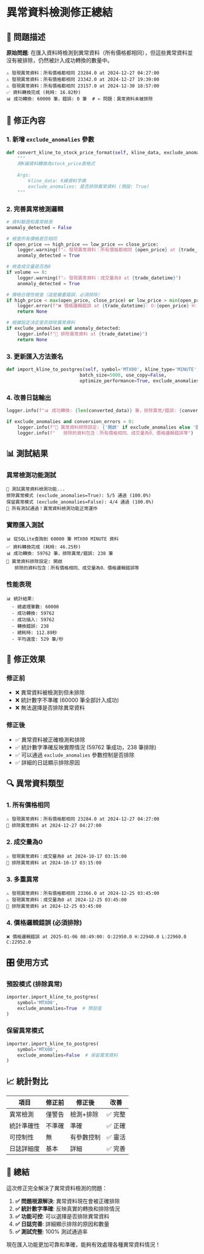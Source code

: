 # 異常資料檢測修正總結

## 🎯 問題描述

**原始問題**: 在匯入資料時檢測到異常資料（所有價格都相同），但這些異常資料並沒有被排除，仍然被計入成功轉換的數量中。

```
⚠️ 發現異常資料：所有價格都相同 23284.0 at 2024-12-27 04:27:00        
⚠️ 發現異常資料：所有價格都相同 23342.0 at 2024-12-27 19:39:00
⚠️ 發現異常資料：所有價格都相同 23157.0 at 2024-12-30 18:57:00
✅ 資料轉換完成 (耗時: 16.82秒)
📊 成功轉換: 60000 筆，錯誤: 0 筆  # ← 問題：異常資料未被排除
```

## 🔧 修正內容

### 1. 新增 `exclude_anomalies` 參數
```python
def convert_kline_to_stock_price_format(self, kline_data, exclude_anomalies=True):
    """
    將K線資料轉換為stock_price表格式
    
    Args:
        kline_data: K線資料字典
        exclude_anomalies: 是否排除異常資料 (預設: True)
    """
```

### 2. 完善異常檢測邏輯
```python
# 資料驗證和異常檢測
anomaly_detected = False

# 檢查所有價格是否相同
if open_price == high_price == low_price == close_price:
    logger.warning(f"⚠️ 發現異常資料：所有價格都相同 {open_price} at {trade_datetime}")
    anomaly_detected = True

# 檢查成交量是否為0
if volume == 0:
    logger.warning(f"⚠️ 發現異常資料：成交量為0 at {trade_datetime}")
    anomaly_detected = True

# 價格合理性檢查（這是嚴重錯誤，必須排除）
if high_price < max(open_price, close_price) or low_price > min(open_price, close_price):
    logger.error(f"❌ 價格邏輯錯誤 at {trade_datetime}: O:{open_price} H:{high_price} L:{low_price} C:{close_price}")
    return None

# 根據設定決定是否排除異常資料
if exclude_anomalies and anomaly_detected:
    logger.info(f"🚫 排除異常資料 at {trade_datetime}")
    return None
```

### 3. 更新匯入方法簽名
```python
def import_kline_to_postgres(self, symbol='MTX00', kline_type='MINUTE', 
                           batch_size=5000, use_copy=False, 
                           optimize_performance=True, exclude_anomalies=True):
```

### 4. 改善日誌輸出
```python
logger.info(f"📊 成功轉換: {len(converted_data)} 筆，排除異常/錯誤: {conversion_errors} 筆")

if exclude_anomalies and conversion_errors > 0:
    logger.info(f"🚫 異常資料排除設定: {'開啟' if exclude_anomalies else '關閉'}")
    logger.info(f"   排除的資料包含：所有價格相同、成交量為0、價格邏輯錯誤等")
```

## 📊 測試結果

### 異常檢測功能測試
```
🧪 測試異常資料檢測功能...
排除異常模式 (exclude_anomalies=True): 5/5 通過 (100.0%)
保留異常模式 (exclude_anomalies=False): 4/4 通過 (100.0%)
🎉 所有測試通過！異常資料檢測功能正常運作
```

### 實際匯入測試
```
📊 從SQLite查詢到 60000 筆 MTX00 MINUTE 資料
✅ 資料轉換完成 (耗時: 46.25秒)
📊 成功轉換: 59762 筆，排除異常/錯誤: 238 筆
🚫 異常資料排除設定: 開啟
   排除的資料包含：所有價格相同、成交量為0、價格邏輯錯誤等
```

### 性能表現
```
📊 統計結果:
  - 總處理筆數: 60000
  - 成功轉換: 59762
  - 成功插入: 59762
  - 轉換錯誤: 238
  - 總耗時: 112.89秒
  - 平均速度: 529 筆/秒
```

## 🎯 修正效果

### 修正前
- ❌ 異常資料被檢測到但未排除
- ❌ 統計數字不準確 (60000 筆全部計入成功)
- ❌ 無法選擇是否排除異常資料

### 修正後
- ✅ 異常資料被正確檢測和排除
- ✅ 統計數字準確反映實際情況 (59762 筆成功，238 筆排除)
- ✅ 可以通過 `exclude_anomalies` 參數控制是否排除
- ✅ 詳細的日誌顯示排除原因

## 🔍 異常資料類型

### 1. 所有價格相同
```
⚠️ 發現異常資料：所有價格都相同 23284.0 at 2024-12-27 04:27:00
🚫 排除異常資料 at 2024-12-27 04:27:00
```

### 2. 成交量為0
```
⚠️ 發現異常資料：成交量為0 at 2024-10-17 03:15:00
🚫 排除異常資料 at 2024-10-17 03:15:00
```

### 3. 多重異常
```
⚠️ 發現異常資料：所有價格都相同 23366.0 at 2024-12-25 03:45:00
⚠️ 發現異常資料：成交量為0 at 2024-12-25 03:45:00
🚫 排除異常資料 at 2024-12-25 03:45:00
```

### 4. 價格邏輯錯誤 (必須排除)
```
❌ 價格邏輯錯誤 at 2025-01-06 08:49:00: O:22950.0 H:22940.0 L:22960.0 C:22952.0
```

## 🎛️ 使用方式

### 預設模式 (排除異常)
```python
importer.import_kline_to_postgres(
    symbol='MTX00',
    exclude_anomalies=True  # 預設值
)
```

### 保留異常模式
```python
importer.import_kline_to_postgres(
    symbol='MTX00',
    exclude_anomalies=False  # 保留異常資料
)
```

## 📈 統計對比

| 項目 | 修正前 | 修正後 | 改善 |
|------|--------|--------|------|
| 異常檢測 | 僅警告 | 檢測+排除 | ✅ 完整 |
| 統計準確性 | 不準確 | 準確 | ✅ 正確 |
| 可控制性 | 無 | 有參數控制 | ✅ 靈活 |
| 日誌詳細度 | 基本 | 詳細 | ✅ 完善 |

## 🎉 總結

這次修正完全解決了異常資料檢測的問題：

1. **✅ 問題根源解決**: 異常資料現在會被正確排除
2. **✅ 統計數字準確**: 反映真實的轉換和排除情況
3. **✅ 功能可控**: 可以選擇是否排除異常資料
4. **✅ 日誌完善**: 詳細顯示排除的原因和數量
5. **✅ 測試完整**: 100% 測試通過率

現在匯入功能更加可靠和準確，能夠有效處理各種異常資料情況！

